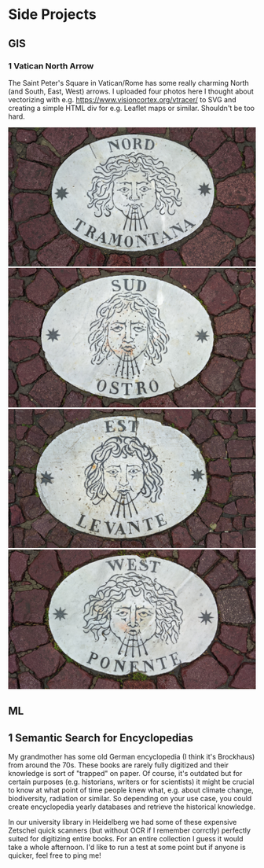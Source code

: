 # Side Projects

## GIS 
### 1 Vatican North Arrow 
The Saint Peter's Square in Vatican/Rome has some really charming North (and South, East, West) arrows. I uploaded four photos here I thought about vectorizing with e.g. https://www.visioncortex.org/vtracer/ to SVG and creating a simple HTML div for e.g. Leaflet maps or similar. Shouldn't be too hard. 

![](/north_arrow_images_vatican/nord.jpg)
![](/north_arrow_images_vatican/sud.jpg)
![](/north_arrow_images_vatican/est.jpg)
![](/north_arrow_images_vatican/west.jpg)

## ML
## 1 Semantic Search for Encyclopedias
My grandmother has some old German encyclopedia (I think it's Brockhaus) from around the 70s. These books are rarely fully digitized and their knowledge is sort of "trapped" on paper. Of course, it's outdated but for certain purposes (e.g. historians, writers or for scientists) it might be crucial to know at what point of time people knew what, e.g. about climate change, biodiversity, radiation or similar. So depending on your use case, you could create encyclopedia yearly databases and retrieve the historical knowledge. 

In our university library in Heidelberg we had some of these expensive Zetschel quick scanners (but without OCR if I remember corrctly) perfectly suited for digitizing entire books. For an entire collection I guess it would take a whole afternoon. I'd like to run a test at some point but if anyone is quicker, feel free to ping me! 

